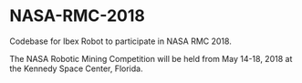 # NASA-RMC-2018
Codebase for Ibex Robot to participate in NASA RMC 2018.

The NASA Robotic Mining Competition will be held from May 14-18, 2018 at the Kennedy Space Center, Florida.

